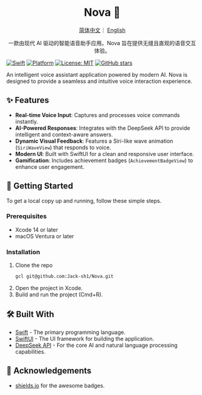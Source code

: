 <h1 align="center">Nova 🚀</h1>
<div align="center">
<p align="center">
  <a href="./Chinese.md">简体中文</a>｜
  <a href="./README.md">English</a>
</p>
一款由现代 AI 驱动的智能语音助手应用。Nova 旨在提供无缝且直观的语音交互体验。
</div>

[![Swift](https://img.shields.io/badge/Swift-5.0-orange.svg)](https://swift.org/)
[![Platform](https://img.shields.io/badge/platform-iOS%20%7C%20macOS-lightgrey.svg)](https://www.apple.com/swift/)
[![License: MIT](https://img.shields.io/badge/License-MIT-yellow.svg)](https://opensource.org/licenses/MIT)
[![GitHub stars](https://img.shields.io/github/stars/Jack-sh1/Nova?style=social)](https://github.com/Jack-sh1/Nova/stargazers)

An intelligent voice assistant application powered by modern AI. Nova is designed to provide a seamless and intuitive voice interaction experience.

## ✨ Features

- **Real-time Voice Input**: Captures and processes voice commands instantly.
- **AI-Powered Responses**: Integrates with the DeepSeek API to provide intelligent and context-aware answers.
- **Dynamic Visual Feedback**: Features a Siri-like wave animation (`SiriWaveView`) that responds to voice.
- **Modern UI**: Built with SwiftUI for a clean and responsive user interface.
- **Gamification**: Includes achievement badges (`AchievementBadgeView`) to enhance user engagement.

## 🚀 Getting Started

To get a local copy up and running, follow these simple steps.

### Prerequisites

- Xcode 14 or later
- macOS Ventura or later

### Installation

1. Clone the repo
   ```sh
   gcl git@github.com:Jack-sh1/Nova.git
   ```
2. Open the project in Xcode.
3. Build and run the project (Cmd+R).

## 🛠️ Built With

* [Swift](https://www.swift.org/) - The primary programming language.
* [SwiftUI](https://developer.apple.com/xcode/swiftui/) - The UI framework for building the application.
* [DeepSeek API](https://www.deepseek.com/) - For the core AI and natural language processing capabilities.



## 🙏 Acknowledgements

- [shields.io](https://shields.io/) for the awesome badges.
